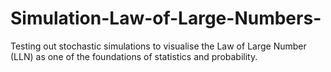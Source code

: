 # Simulation-Law-of-Large-Numbers-
Testing out stochastic simulations to visualise the Law of Large Number (LLN) as one of the foundations of statistics and probability. 
